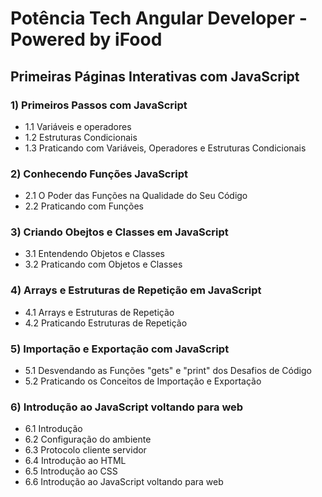 # Potência Tech Angular Developer - Powered by iFood

## Primeiras Páginas Interativas com JavaScript

### 1) Primeiros Passos com JavaScript

- 1.1 Variáveis e operadores
- 1.2 Estruturas Condicionais
- 1.3 Praticando com Variáveis, Operadores e Estruturas Condicionais

### 2) Conhecendo Funções JavaScript

- 2.1 O Poder das Funções na Qualidade do Seu Código
- 2.2 Praticando com Funções

### 3) Criando Obejtos e Classes em JavaScript

- 3.1 Entendendo Objetos e Classes
- 3.2 Praticando com Objetos e Classes

### 4) Arrays e Estruturas de Repetição em JavaScript

- 4.1 Arrays e Estruturas de Repetição
- 4.2 Praticando Estruturas de Repetição

### 5) Importação e Exportação com JavaScript

- 5.1 Desvendando as Funções "gets" e "print" dos Desafios de Código
- 5.2 Praticando os Conceitos de Importação e Exportação

### 6) Introdução ao JavaScript voltando para web

- 6.1 Introdução
- 6.2 Configuração do ambiente
- 6.3 Protocolo cliente servidor
- 6.4 Introdução ao HTML
- 6.5 Introdução ao CSS
- 6.6 Introdução ao JavaScript voltando para web

